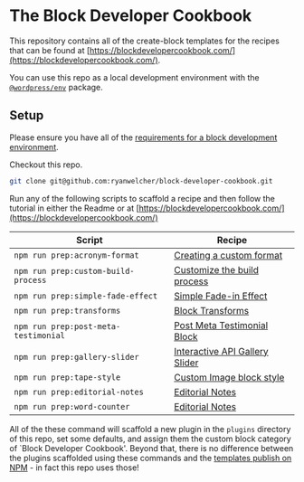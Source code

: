 # The Block Developer Cookbook

This repository contains all of the create-block templates for the recipes that can be found at [https://blockdevelopercookbook.com/](https://blockdevelopercookbook.com/).

You can use this repo as a local development environment with the [`@wordpress/env`](https://developer.wordpress.org/block-editor/reference-guides/packages/packages-env/) package.

## Setup

Please ensure you have all of the [requirements for a block development environment](https://developer.wordpress.org/block-editor/getting-started/devenv/).

Checkout this repo.

```bash
git clone git@github.com:ryanwelcher/block-developer-cookbook.git
```

Run any of the following scripts to scaffold a recipe and then follow the tutorial in either the Readme or at [https://blockdevelopercookbook.com/](https://blockdevelopercookbook.com/)

| Script                               | Recipe                                                                                                       |
| ------------------------------------ | ------------------------------------------------------------------------------------------------------------ |
| `npm run prep:acronym-format`        | [Creating a custom format](https://blockdevelopercookbook.com/recipes/creating-a-custom-format/)             |
| `npm run prep:custom-build-process`  | [Customize the build process](https://blockdevelopercookbook.com/recipes/customize-the-build-process/)       |
| `npm run prep:simple-fade-effect`    | [Simple Fade-in Effect](https://blockdevelopercookbook.com/recipes/simple-fade-in-effect/)                   |
| `npm run prep:transforms`            | [Block Transforms](https://blockdevelopercookbook.com/recipes/block-transforms/)                             |
| `npm run prep:post-meta-testimonial` | [Post Meta Testimonial Block](https://blockdevelopercookbook.com/recipes/post-meta-testimonial-block/)       |
| `npm run prep:gallery-slider`        | [Interactive API Gallery Slider](https://blockdevelopercookbook.com/recipes/interactive-api-gallery-slider/) |
| `npm run prep:tape-style`            | [Custom Image block style](https://blockdevelopercookbook.com/recipes/custom-image-block-style/)             |
| `npm run prep:editorial-notes`       | [Editorial Notes](https://blockdevelopercookbook.com/recipes/editorial-notes/)                               |
| `npm run prep:word-counter`          | [Editorial Notes](https://blockdevelopercookbook.com/recipes/editorial-notes/)                               |

All of the these command will scaffold a new plugin in the `plugins` directory of this repo, set some defaults, and assign them the custom block category of `Block Developer Cookbook'. Beyond that, there is no difference between the plugins scaffolded using these commands and the [templates publish on NPM](https://www.npmjs.com/settings/block-developer-cookbook/packages) - in fact this repo uses those!

